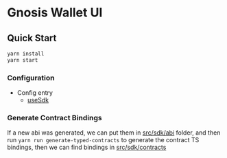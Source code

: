# Gnosis Wallet UI

## Quick Start

```sh
yarn install
yarn start
```

### Configuration

- Config entry
  - [useSdk](src/hooks/useSdk.ts)

### Generate Contract Bindings

If a new abi was generated, we can put them in [src/sdk/abi](src/sdk/abi) folder, and then
run `yarn run generate-typed-contracts` to generate the contract TS bindings, then we can find bindings
in [src/sdk/contracts](src/sdk/contracts)
